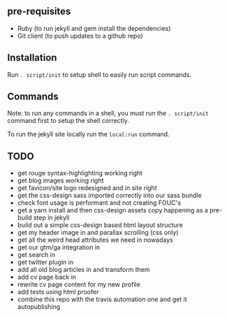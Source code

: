 ## pre-requisites

 * Ruby (to run jekyll and gem install the dependencies)
 * Git client (to push updates to a github repo)

## Installation

Run `. script/init` to setup shell to easily run script commands.

## Commands

Note: to run any commands in a shell, you must run the `. script/init` command first to setup the shell correctly.

To run the jekyll site locally run the `local:run` command.

## TODO

 * get rouge syntax-highlighting working right
 * get blog images working right
 * get favicon/site logo redesigned and in site right
 * get the css-design sass imported correctly into our sass bundle
 * check font usage is performant and not creating FOUC's
 * get a yarn install and then css-design assets copy happening as a pre-build step in jekyll
 * build out a simple css-design based html layout structure
 * get my header image in and parallax scrolling (css only)
 * get all the weird head attributes we need in nowadays
 * get our gtm/ga integration in
 * get search in
 * get twitter plugin in
 * add all old blog articles in and transform them
 * add cv page back in
 * rewrite cv page content for my new profile
 * add tests using html proofer
 * combine this repo with the travis automation one and get it autopublishing
